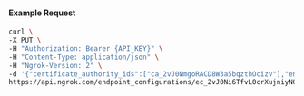 <!-- Code generated for API Clients. DO NOT EDIT. -->

#### Example Request

```bash
curl \
-X PUT \
-H "Authorization: Bearer {API_KEY}" \
-H "Content-Type: application/json" \
-H "Ngrok-Version: 2" \
-d '{"certificate_authority_ids":["ca_2vJ0NmgoRACD8W3a5bqzthOcizv"],"enabled":true}' \
https://api.ngrok.com/endpoint_configurations/ec_2vJ0Ni6TfvL0crXujniyN0FpH8h/mutual_tls
```
